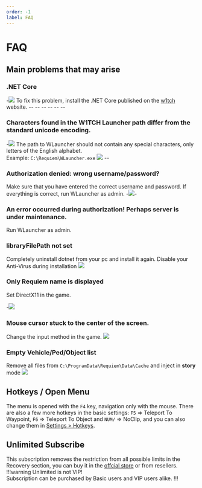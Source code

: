 ```yaml
---
order: -1
label: FAQ
---
```


# FAQ
## Main problems that may arise

### .NET Core
-![](https://i.imgur.com/6F3sPRc.png)
To fix this problem, install the .NET Core published on the [w1tch](https://w1tch.net/files/file/3-net-core/) website. 
-![]()-
-![]()-
-![]()-
-![]()-
-![]()-
-![]()-

### Characters found in the W1TCH Launcher path differ from the standard unicode encoding.
-![](https://i.imgur.com/3nuSyvi.png) 
The path to WLauncher should not contain any special characters, only letters of the English alphabet.\
Example: `C:\Requiem\WLauncher.exe` ![](https://i.imgur.com/l3RNG7j.png)
-![]()-

### Authorization denied: wrong username/password?
Make sure that you have entered the correct username and password. If everything is correct, run WLauncher as admin. 
-![](https://i.imgur.com/crVo2Rx.png)-


### An error occurred during authorization! Perhaps server is under maintenance.
<!-- ![](https://) -->

Run WLauncher as admin. 

### libraryFilePath not set
Completely uninstall dotnet from your pc and install it again. Disable your Anti-Virus during installation
![](https://i.imgur.com/7wqTKJl.png)

### Only Requiem name is displayed
Set DirectX11 in the game.

-![](https://i.imgur.com/4przS9i.png)

### Mouse cursor stuck to the center of the screen.
Change the input method in the game.
![](https://i.imgur.com/EQjjzI8.png)

### Empty Vehicle/Ped/Object list
Remove all files from `C:\ProgramData\Requiem\Data\Cache` and inject in **story** mode
![](https://i.imgur.com/SwN0RMw.png)

## Hotkeys / Open Menu
The menu is opened with the `F4` key, navigation only with the mouse. There are also a few more hotkeys in the basic settings: `F5` => Teleport To Waypoint, `F6` => Teleport To Object and `NUM/` => NoClip, and you can also change them in [Settings > Hotkeys](/gta/func/Settings.md). 

## Unlimited Subscribe
This subscription removes the restriction from all possible limits in the Recovery section, you can buy it in the [offcial store](https://funpay.com/users/3274952/) or from resellers.
!!!warning
Unlimited is not VIP!\
Subscription can be purchased by Basic users and VIP users alike.
!!!